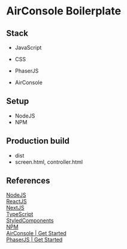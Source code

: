 # AirConsole Boilerplate

## Stack

- JavaScript
- CSS

- PhaserJS
- AirConsole

## Setup

- NodeJS
- NPM

## Production build

- dist
- screen.html, controller.html

## References

[NodeJS](https://nodejs.org/en/)  
[ReactJS](https://reactjs.org/)  
[NextJS](https://nextjs.org/)  
[TypeScript](https://www.typescriptlang.org/)  
[StyledComponents](https://styled-components.com/)  
[NPM](https://www.npmjs.com/)  
[AirConsole | Get Started](https://developers.airconsole.com/#!/getting_started)  
[PhaserJS | Get Started](https://phaser.io/tutorials/getting-started-phaser3)
